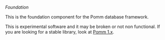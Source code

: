 *Foundation*

This is the foundation component for the Pomm database framework.

This is experimental software and it may be broken or not non functional. If you are looking for a stable library, look at [Pomm 1.x](http://www.pomm-project.org).
